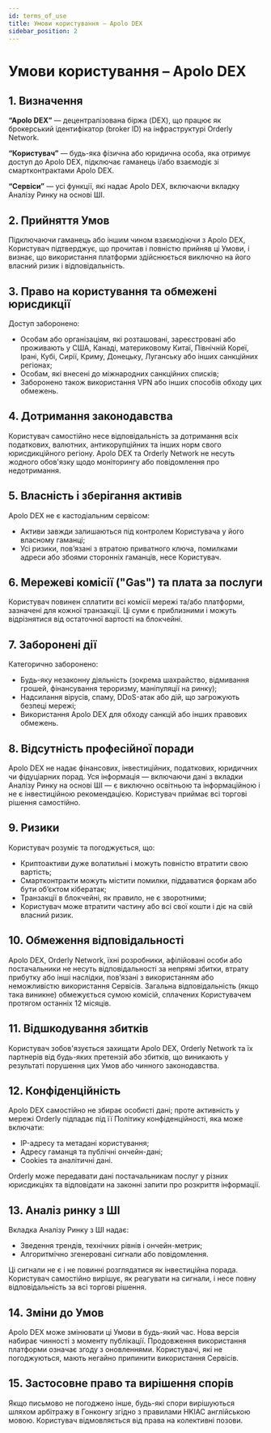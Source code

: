 ```yaml
---
id: terms_of_use
title: Умови користування – Apolo DEX
sidebar_position: 2
---
```


# Умови користування – Apolo DEX

## 1. Визначення

**“Apolo DEX”** — децентралізована біржа (DEX), що працює як брокерський ідентифікатор (broker ID) на інфраструктурі Orderly Network.

**“Користувач”** — будь-яка фізична або юридична особа, яка отримує доступ до Apolo DEX, підключає гаманець і/або взаємодіє зі смартконтрактами Apolo DEX.

**“Сервіси”** — усі функції, які надає Apolo DEX, включаючи вкладку Аналізу Ринку на основі ШІ.

## 2. Прийняття Умов

Підключаючи гаманець або іншим чином взаємодіючи з Apolo DEX, Користувач підтверджує, що прочитав і повністю прийняв ці Умови, і визнає, що використання платформи здійснюється виключно на його власний ризик і відповідальність.

## 3. Право на користування та обмежені юрисдикції

Доступ заборонено:

- Особам або організаціям, які розташовані, зареєстровані або проживають у США, Канаді, материковому Китаї, Північній Кореї, Ірані, Кубі, Сирії, Криму, Донецьку, Луганську або інших санкційних регіонах;
- Особам, які внесені до міжнародних санкційних списків;
- Заборонено також використання VPN або інших способів обходу цих обмежень.

## 4. Дотримання законодавства

Користувач самостійно несе відповідальність за дотримання всіх податкових, валютних, антикорупційних та інших норм свого юрисдикційного регіону. Apolo DEX та Orderly Network не несуть жодного обов'язку щодо моніторингу або повідомлення про недотримання.

## 5. Власність і зберігання активів

Apolo DEX не є кастодіальним сервісом:

- Активи завжди залишаються під контролем Користувача у його власному гаманці;
- Усі ризики, пов’язані з втратою приватного ключа, помилками адреси або збоями сторонніх гаманців, несе Користувач.

## 6. Мережеві комісії ("Gas") та плата за послуги

Користувач повинен сплатити всі комісії мережі та/або платформи, зазначені для кожної транзакції. Ці суми є приблизними і можуть відрізнятися від остаточної вартості на блокчейні.

## 7. Заборонені дії

Категорично заборонено:

- Будь-яку незаконну діяльність (зокрема шахрайство, відмивання грошей, фінансування тероризму, маніпуляції на ринку);
- Надсилання вірусів, спаму, DDoS-атак або дій, що загрожують безпеці мережі;
- Використання Apolo DEX для обходу санкцій або інших правових обмежень.

## 8. Відсутність професійної поради

Apolo DEX не надає фінансових, інвестиційних, податкових, юридичних чи фідуціарних порад. Уся інформація — включаючи дані з вкладки Аналізу Ринку на основі ШІ — є виключно освітньою та інформаційною і не є інвестиційною рекомендацією. Користувач приймає всі торгові рішення самостійно.

## 9. Ризики

Користувач розуміє та погоджується, що:

- Криптоактиви дуже волатильні і можуть повністю втратити свою вартість;
- Смартконтракти можуть містити помилки, піддаватися форкам або бути об’єктом кібератак;
- Транзакції в блокчейні, як правило, не є зворотними;
- Користувач може втратити частину або всі свої кошти і діє на свій власний ризик.

## 10. Обмеження відповідальності

Apolo DEX, Orderly Network, їхні розробники, афілійовані особи або постачальники не несуть відповідальності за непрямі збитки, втрату прибутку або інші наслідки, пов’язані з використанням або неможливістю використання Сервісів. Загальна відповідальність (якщо така виникне) обмежується сумою комісій, сплачених Користувачем протягом останніх 12 місяців.

## 11. Відшкодування збитків

Користувач зобов'язується захищати Apolo DEX, Orderly Network та їх партнерів від будь-яких претензій або збитків, що виникають у результаті порушення цих Умов або чинного законодавства.

## 12. Конфіденційність

Apolo DEX самостійно не збирає особисті дані; проте активність у мережі Orderly підпадає під її Політику конфіденційності, яка може включати:

- IP-адресу та метадані користування;
- Адресу гаманця та публічні ончейн-дані;
- Cookies та аналітичні дані.

Orderly може передавати дані постачальникам послуг у різних юрисдикціях та відповідати на законні запити про розкриття інформації.

## 13. Аналіз ринку з ШІ

Вкладка Аналізу Ринку з ШІ надає:

- Зведення трендів, технічних рівнів і ончейн-метрик;
- Алгоритмічно згенеровані сигнали або повідомлення.

Ці сигнали не є і не повинні розглядатися як інвестиційна порада. Користувач самостійно вирішує, як реагувати на сигнали, і несе повну відповідальність за всі торгові рішення.

## 14. Зміни до Умов

Apolo DEX може змінювати ці Умови в будь-який час. Нова версія набирає чинності з моменту публікації. Продовження використання платформи означає згоду з оновленнями. Користувачі, які не погоджуються, мають негайно припинити використання Сервісів.

## 15. Застосовне право та вирішення спорів

Якщо письмово не погоджено інше, будь-які спори вирішуються шляхом арбітражу в Гонконгу згідно з правилами HKIAC англійською мовою. Користувач відмовляється від права на колективні позови.
